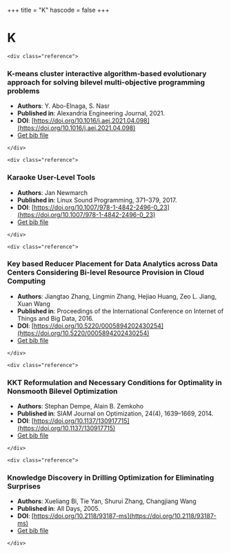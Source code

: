 <!--
File generated by bibs-to-md.jl
-->
+++
title = "K"
hascode = false
+++

# K
~~~
<div class="reference">
~~~
### K-means cluster interactive algorithm-based evolutionary approach for solving bilevel multi-objective programming problems
- **Authors**: Y. Abo-Elnaga, S. Nasr
- **Published in**: Alexandria Engineering Journal, 2021.
- **DOI**: [https://doi.org/10.1016/j.aej.2021.04.098](https://doi.org/10.1016/j.aej.2021.04.098)
- [Get bib file](/bib-files/K/Abo_Elnaga_2021_57.bib)
~~~
</div>
~~~
~~~
<div class="reference">
~~~
### Karaoke User-Level Tools
- **Authors**: Jan Newmarch
- **Published in**: Linux Sound Programming, 371–379, 2017.
- **DOI**: [https://doi.org/10.1007/978-1-4842-2496-0_23](https://doi.org/10.1007/978-1-4842-2496-0_23)
- [Get bib file](/bib-files/K/Newmarch_2017_67.bib)
~~~
</div>
~~~
~~~
<div class="reference">
~~~
### Key based Reducer Placement for Data Analytics across Data Centers Considering Bi-level Resource Provision in Cloud Computing
- **Authors**: Jiangtao Zhang, Lingmin Zhang, Hejiao Huang, Zeo L. Jiang, Xuan Wang
- **Published in**: Proceedings of the International Conference on Internet of Things and Big Data, 2016.
- **DOI**: [https://doi.org/10.5220/0005894202430254](https://doi.org/10.5220/0005894202430254)
- [Get bib file](/bib-files/K/Zhang_2016_376.bib)
~~~
</div>
~~~
~~~
<div class="reference">
~~~
### KKT Reformulation and Necessary Conditions for Optimality in Nonsmooth Bilevel Optimization
- **Authors**: Stephan Dempe, Alain B. Zemkoho
- **Published in**: SIAM Journal on Optimization, 24(4), 1639–1669, 2014.
- **DOI**: [https://doi.org/10.1137/130917715](https://doi.org/10.1137/130917715)
- [Get bib file](/bib-files/K/Dempe_2014_190.bib)
~~~
</div>
~~~
~~~
<div class="reference">
~~~
### Knowledge Discovery in Drilling Optimization for Eliminating Surprises
- **Authors**: Xueliang Bi, Tie Yan, Shurui Zhang, Changjiang Wang
- **Published in**: All Days, 2005.
- **DOI**: [https://doi.org/10.2118/93187-ms](https://doi.org/10.2118/93187-ms)
- [Get bib file](/bib-files/K/Bi_2005_314.bib)
~~~
</div>
~~~

